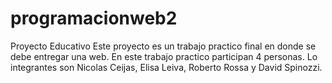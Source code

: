# programacionweb2
Proyecto Educativo 
Este proyecto es un trabajo practico final en donde se debe entregar una web.
En este trabajo practico participan 4 personas.
Lo integrantes son Nicolas Ceijas, Elisa Leiva, Roberto Rossa y David Spinozzi.
